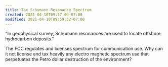 ```yaml
---
title: Tax Schumann Resonance Spectrum
created: 2021-04-10T09:57:09-07:00
modified: 2021-04-10T09:59:32-07:00
---
```


"In geophysical survey, Schumann resonances are used to locate offshore hydrocarbon deposits."

The FCC regulates and licenses spectrum for communication use. Why can it not license and tax heavily any electro magnetic spectrum use that perpetuates the Petro dollar destruction of the environment?